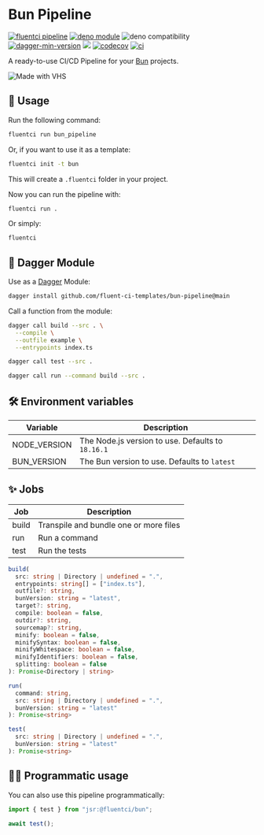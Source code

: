 # Bun Pipeline

[![fluentci pipeline](https://shield.fluentci.io/x/bun_pipeline)](https://pkg.fluentci.io/bun_pipeline)
[![deno module](https://shield.deno.dev/x/bun_pipeline)](https://deno.land/x/bun_pipeline)
![deno compatibility](https://shield.deno.dev/deno/^1.41)
[![dagger-min-version](https://shield.fluentci.io/dagger/v0.11.7)](https://dagger.io)
[![](https://jsr.io/badges/@fluentci/bun)](https://jsr.io/@fluentci/bun)
[![codecov](https://img.shields.io/codecov/c/gh/fluent-ci-templates/bun-pipeline)](https://codecov.io/gh/fluent-ci-templates/bun-pipeline)
[![ci](https://github.com/fluent-ci-templates/bun-pipeline/actions/workflows/ci.yml/badge.svg)](https://github.com/fluent-ci-templates/bun-pipeline/actions/workflows/ci.yml)

A ready-to-use CI/CD Pipeline for your [Bun](https://bun.sh) projects.

![Made with VHS](https://vhs.charm.sh/vhs-2vYAlYsrKSytuEyoxMfYdg.gif)

## 🚀 Usage

Run the following command:

```bash
fluentci run bun_pipeline
```

Or, if you want to use it as a template:

```bash
fluentci init -t bun
```

This will create a `.fluentci` folder in your project.

Now you can run the pipeline with:

```bash
fluentci run .
```

Or simply:

```bash
fluentci
```

## 🧩 Dagger Module

Use as a [Dagger](https://dagger.io) Module:

```bash
dagger install github.com/fluent-ci-templates/bun-pipeline@main
```

Call a function from the module:

```bash
dagger call build --src . \
  --compile \
  --outfile example \
  --entrypoints index.ts

dagger call test --src .

dagger call run --command build --src .
```

## 🛠️ Environment variables

| Variable     | Description                                      |
| ------------ | ------------------------------------------------ |
| NODE_VERSION | The Node.js version to use. Defaults to `18.16.1`|
| BUN_VERSION  | The Bun version to use. Defaults to `latest`      |

## ✨ Jobs

| Job    | Description                            |
| ------ | -------------------------------------- |
| build  | Transpile and bundle one or more files |
| run    | Run a command                          |
| test   | Run the tests                          |

```typescript
build(
  src: string | Directory | undefined = ".",
  entrypoints: string[] = ["index.ts"],
  outfile?: string,
  bunVersion: string = "latest",
  target?: string,
  compile: boolean = false,
  outdir?: string,
  sourcemap?: string,
  minify: boolean = false,
  minifySyntax: boolean = false,
  minifyWhitespace: boolean = false,
  minifyIdentifiers: boolean = false,
  splitting: boolean = false
): Promise<Directory | string>

run(
  command: string,
  src: string | Directory | undefined = ".",
  bunVersion: string = "latest"
): Promise<string>

test(
  src: string | Directory | undefined = ".",
  bunVersion: string = "latest"
): Promise<string>

```

## 👨‍💻 Programmatic usage

You can also use this pipeline programmatically:

```ts
import { test } from "jsr:@fluentci/bun";

await test();
```
